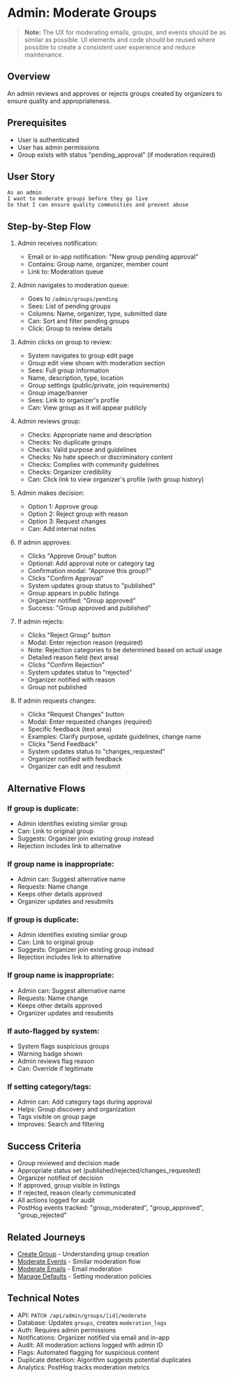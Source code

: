 # Admin: Moderate Groups

> **Note:** The UX for moderating emails, groups, and events should be as similar as possible. UI elements and code should be reused where possible to create a consistent user experience and reduce maintenance.

## Overview

An admin reviews and approves or rejects groups created by organizers to ensure quality and appropriateness.

## Prerequisites

- User is authenticated
- User has admin permissions
- Group exists with status "pending_approval" (if moderation required)

## User Story

```
As an admin
I want to moderate groups before they go live
So that I can ensure quality communities and prevent abuse
```

## Step-by-Step Flow

1. Admin receives notification:
   - Email or in-app notification: "New group pending approval"
   - Contains: Group name, organizer, member count
   - Link to: Moderation queue

2. Admin navigates to moderation queue:
   - Goes to `/admin/groups/pending`
   - Sees: List of pending groups
   - Columns: Name, organizer, type, submitted date
   - Can: Sort and filter pending groups
   - Click: Group to review details

3. Admin clicks on group to review:
   - System navigates to group edit page
   - Group edit view shown with moderation section
   - Sees: Full group information
   - Name, description, type, location
   - Group settings (public/private, join requirements)
   - Group image/banner
   - Sees: Link to organizer's profile
   - Can: View group as it will appear publicly

4. Admin reviews group:
   - Checks: Appropriate name and description
   - Checks: No duplicate groups
   - Checks: Valid purpose and guidelines
   - Checks: No hate speech or discriminatory content
   - Checks: Complies with community guidelines
   - Checks: Organizer credibility
   - Can: Click link to view organizer's profile (with group history)

5. Admin makes decision:
   - Option 1: Approve group
   - Option 2: Reject group with reason
   - Option 3: Request changes
   - Can: Add internal notes

6. If admin approves:
   - Clicks "Approve Group" button
   - Optional: Add approval note or category tag
   - Confirmation modal: "Approve this group?"
   - Clicks "Confirm Approval"
   - System updates group status to "published"
   - Group appears in public listings
   - Organizer notified: "Group approved"
   - Success: "Group approved and published"

7. If admin rejects:
   - Clicks "Reject Group" button
   - Modal: Enter rejection reason (required)
   - Note: Rejection categories to be determined based on actual usage
   - Detailed reason field (text area)
   - Clicks "Confirm Rejection"
   - System updates status to "rejected"
   - Organizer notified with reason
   - Group not published

8. If admin requests changes:
   - Clicks "Request Changes" button
   - Modal: Enter requested changes (required)
   - Specific feedback (text area)
   - Examples: Clarify purpose, update guidelines, change name
   - Clicks "Send Feedback"
   - System updates status to "changes_requested"
   - Organizer notified with feedback
   - Organizer can edit and resubmit

## Alternative Flows

### If group is duplicate:
- Admin identifies existing similar group
- Can: Link to original group
- Suggests: Organizer join existing group instead
- Rejection includes link to alternative

### If group name is inappropriate:
- Admin can: Suggest alternative name
- Requests: Name change
- Keeps other details approved
- Organizer updates and resubmits

### If group is duplicate:
- Admin identifies existing similar group
- Can: Link to original group
- Suggests: Organizer join existing group instead
- Rejection includes link to alternative

### If group name is inappropriate:
- Admin can: Suggest alternative name
- Requests: Name change
- Keeps other details approved
- Organizer updates and resubmits

### If auto-flagged by system:
- System flags suspicious groups
- Warning badge shown
- Admin reviews flag reason
- Can: Override if legitimate

### If setting category/tags:
- Admin can: Add category tags during approval
- Helps: Group discovery and organization
- Tags visible on group page
- Improves: Search and filtering

## Success Criteria

- Group reviewed and decision made
- Appropriate status set (published/rejected/changes_requested)
- Organizer notified of decision
- If approved, group visible in listings
- If rejected, reason clearly communicated
- All actions logged for audit
- PostHog events tracked: "group_moderated", "group_approved", "group_rejected"

## Related Journeys

- [Create Group](../groups/create.md) - Understanding group creation
- [Moderate Events](./moderate-events.md) - Similar moderation flow
- [Moderate Emails](./moderate-emails.md) - Email moderation
- [Manage Defaults](./manage-defaults.md) - Setting moderation policies

## Technical Notes

- API: `PATCH /api/admin/groups/[id]/moderate`
- Database: Updates `groups`, creates `moderation_logs`
- Auth: Requires admin permissions
- Notifications: Organizer notified via email and in-app
- Audit: All moderation actions logged with admin ID
- Flags: Automated flagging for suspicious content
- Duplicate detection: Algorithm suggests potential duplicates
- Analytics: PostHog tracks moderation metrics
